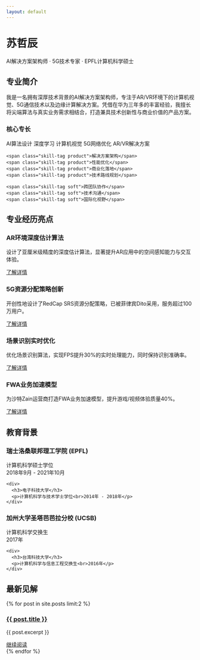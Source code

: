 ```yaml
---
layout: default
---
```


<div class="banner">
  <h1>苏哲辰</h1>
  <p>AI解决方案架构师 · 5G技术专家 · EPFL计算机科学硕士</p>
</div>

<div class="feature-section">
  <h2>专业简介</h2>
  <p>我是一名拥有深厚技术背景的AI解决方案架构师，专注于AR/VR环境下的计算机视觉、5G通信技术以及边缘计算解决方案。凭借在华为三年多的丰富经验，我擅长将尖端算法与真实业务需求相结合，打造兼具技术创新性与商业价值的产品方案。</p>
  
  <h3>核心专长</h3>
  <div>
    <span class="skill-tag">AI算法设计</span>
    <span class="skill-tag">深度学习</span>
    <span class="skill-tag">计算机视觉</span>
    <span class="skill-tag">5G网络优化</span>
    <span class="skill-tag">AR/VR解决方案</span>
    
    <span class="skill-tag product">解决方案架构</span>
    <span class="skill-tag product">性能优化</span>
    <span class="skill-tag product">商业化落地</span>
    <span class="skill-tag product">技术路线规划</span>
    
    <span class="skill-tag soft">跨团队协作</span>
    <span class="skill-tag soft">技术沟通</span>
    <span class="skill-tag soft">国际化视野</span>
  </div>
</div>

## 专业经历亮点

<div class="two-column">
  <div class="card">
    <h3>AR环境深度估计算法</h3>
    <p>设计了亚厘米级精度的深度估计算法，显著提升AR应用中的空间感知能力与交互体验。</p>
    <a href="/projects/ar-depth-estimation/" class="btn">了解详情</a>
  </div>
  
  <div class="card">
    <h3>5G资源分配策略创新</h3>
    <p>开创性地设计了RedCap SRS资源分配策略，已被菲律宾Dito采用，服务超过100万用户。</p>
    <a href="/projects/redcap-strategy/" class="btn">了解详情</a>
  </div>
</div>

<div class="two-column">
  <div class="card">
    <h3>场景识别实时优化</h3>
    <p>优化场景识别算法，实现FPS提升30%的实时处理能力，同时保持识别准确率。</p>
    <a href="/projects/scene-recognition/" class="btn">了解详情</a>
  </div>
  
  <div class="card">
    <h3>FWA业务加速模型</h3>
    <p>为沙特Zain运营商打造FWA业务加速模型，提升游戏/视频体验质量40%。</p>
    <a href="/projects/fwa-acceleration/" class="btn">了解详情</a>
  </div>
</div>

## 教育背景

<div class="feature-section">
  <div class="two-column">
    <div>
      <h3>瑞士洛桑联邦理工学院 (EPFL)</h3>
      <p>计算机科学硕士学位<br>2018年9月 - 2021年10月</p>
    </div>
    
    <div>
      <h3>电子科技大学</h3>
      <p>计算机科学与技术学士学位<br>2014年 - 2018年</p>
    </div>
  </div>
  
  <div class="two-column">
    <div>
      <h3>加州大学圣塔芭芭拉分校 (UCSB)</h3>
      <p>计算机科学交换生<br>2017年</p>
    </div>
    
    <div>
      <h3>台湾科技大学</h3>
      <p>计算机科学与信息工程交换生<br>2016年</p>
    </div>
  </div>
</div>

## 最新见解

{% for post in site.posts limit:2 %}
<div class="card">
  <h3><a href="{{ post.url | relative_url }}">{{ post.title }}</a></h3>
  <p>{{ post.excerpt }}</p>
  <a href="{{ post.url | relative_url }}" class="btn btn-secondary">继续阅读</a>
</div>
{% endfor %} 